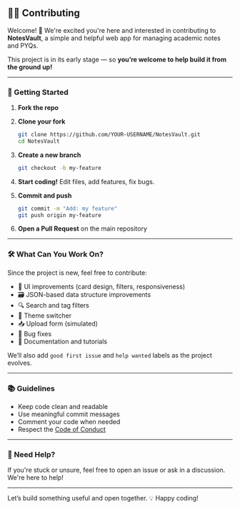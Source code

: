 ## 🧑‍💻 Contributing

Welcome! 👋
We're excited you're here and interested in contributing to **NotesVault**, a simple and helpful web app for managing academic notes and PYQs.

This project is in its early stage — so **you’re welcome to help build it from the ground up!**

---

### 🚀 Getting Started

1. **Fork the repo**
2. **Clone your fork**

   ```bash
   git clone https://github.com/YOUR-USERNAME/NotesVault.git
   cd NotesVault
   ```
3. **Create a new branch**

   ```bash
   git checkout -b my-feature
   ```
4. **Start coding!** Edit files, add features, fix bugs.
5. **Commit and push**

   ```bash
   git commit -m "Add: my feature"
   git push origin my-feature
   ```
6. **Open a Pull Request** on the main repository

---

### 🛠 What Can You Work On?

Since the project is new, feel free to contribute:

* 🧱 UI improvements (card design, filters, responsiveness)
* 🗃️ JSON-based data structure improvements
* 🔍 Search and tag filters
* 🌙 Theme switcher
* 📥 Upload form (simulated)
* 🐞 Bug fixes
* 📄 Documentation and tutorials

We’ll also add `good first issue` and `help wanted` labels as the project evolves.

---

### 📚 Guidelines

* Keep code clean and readable
* Use meaningful commit messages
* Comment your code when needed
* Respect the [Code of Conduct](CODE_OF_CONDUCT.md)

---

### 🙌 Need Help?

If you're stuck or unsure, feel free to open an issue or ask in a discussion. We're here to help!

---

Let’s build something useful and open together. 💡
Happy coding!


